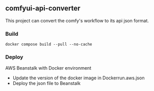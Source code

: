 ## comfyui-api-converter
This project can convert the comfy's workflow to its api json format.

### Build
```shell
docker compose build --pull --no-cache
```

### Deploy
AWS Beanstalk with Docker environment

- Update the version of the docker image in Dockerrun.aws.json
- Deploy the json file to Beanstalk
